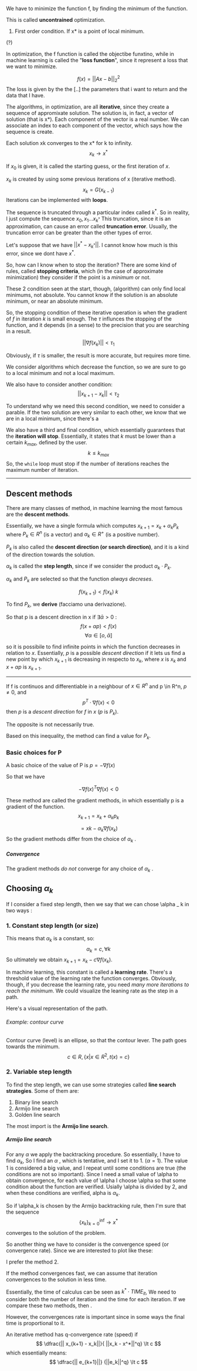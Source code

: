 We have to minimize the function f, by finding the minimum of the function. 

This is called **uncontrained** optimization. 

1. First order condition. If x* is a point of local minimum. 


(?)

In optimization, the f function is called the objectibe funxtino, while in machine learning is called the "**loss function**", since it represent a loss that we want to minimize. 

$$f(x) = ||Ax-b||^2_2$$
The loss is given by the the [..] the parameters that i want to return and the data that I have. 

The algorithms, in optimization, are all **iterative**, since they create a sequence of appromixate solution. The solution is, in fact, a vector of solution (that is x*). Each component of the vector is a real number. 
We can associate an index to each component of the vector, which says how the sequence is create. 

Each solution xk converges to the x* for k to infinity. 
$$
x_k \longrightarrow x^*
$$

If $x_0$ is given, it is called the starting guess, or the first iteration of $x$.

$x_k$ is created by using some previous iterations of x (iterative method). 
$$x_k = G(x_{k-1})$$
Iterations can be implemented with **loops**. 

The sequence is truncated through a particular index called $k^*$. 
So in reality, I just compute the sequence $x_0, x_1 ... x_{k^*}$
This truncation, since it is an approximation, can cause an error called **truncation error**. Usually, the truncation error can be greater than the other types of error.

Let's suppose that we have $||x^* - x_{k^*}||$. I cannot know how much is this error, since we dont have $x^*$. 

So, how can I know when to stop the iteration? There are some kind of rules, called **stopping criteria**, which (in the case of approximate minimization) they consider if the point is a _minimum_ or not. 

These 2 condition seen at the start, though, (algorithm) can only find local minimums, not absolute. You cannot know if the solution is an absolute minimum, or near an absolute minimum. 

So, the stopping condition of these iterative operation is when the gradient of $f$ in iteration $k$ is small enough. The $\tau$ influnces the stopping of the function, and it depends (in a sense) to the precision that you are searching in a result. 

$$
||\nabla f(x_k)|| < \tau_1
$$

Obviously, if $\tau$ is smaller, the result is more accurate, but requires more time.  


We consider algorithms which decrease the function, so we are sure to go to a local minimum and not a local maximum. 


We also have to consider another condition:
$$
||x_{k+1} - x_k|| < \tau_2
$$


To understand why we need this second condition, we need to consider a parable. 
If the two solution are very similar to each other, we know that we are in a local minimum, since there's a 

We also have a third and final condition, which essentially guarantees that the **iteration will stop**. Essentially, it states that $k$ must be lower than a certain $k_{max}$, defined by the user. 
$$
k \le k_{max}
$$
So, the `while` loop must stop if the number of iterations reaches the maximum number of iteration.  


-----
## Descent methods

There are many classes of method, in machine learning the most famous are the **descent methods**.  

Essentially, we have a single formula which computes $x_{k+1} = x_k + \alpha_{k} P_k$
where $P_k \in R^n$ (is a vector) and $\alpha_k \in R^+$ (is a positive number).

$P_k$ is also called the **descent direction (or search direction)**, and it is a kind of the direction towards the solution. 

$\alpha _k$  is called the **step length**, since if we consider the product $\alpha_k \cdot P_k$.

$\alpha _k$ and $P_k$ are selected so that the function _always decreses_. 

$$
f(x_{k+1}) \lt f(x_k) \ k 
$$

To find $P_k$, we **derive** (facciamo una derivazione). 

So that p is a descent direction in x if $\exists \bar \alpha \gt 0$ :
$$
f(x+\alpha p) < f(x)
$$
$$
\forall \alpha \in [o, \bar \alpha]
$$

so it is possibile to find infinite points in which the function decreases in relation to $x$. 
Essentially, $p$ is a possible _descent direction_ if it lets us find a new point by which $x_{k+1}$ is decreasing in respecto to $x_k$, where $x$ is $x_k$ and $x+\alpha p$ is $x_{k+1}$.

-------
If f is continuos and differentiable in a neighbour of $x \in R^n$ and p \in R^n, $p \ne 0$, and $$p^T \cdot \nabla f(x) < 0$$ then $p$ is a _descent direction_ for $f$ in $x$ ($p$ is $P_k$).

The opposite is not necessarily true.

Based on this inequality, the method can find a value for $P_k$. 

### Basic choices for P
A basic choice of the value of P is $p = -\nabla f(x)$

So that we have

$$ -\nabla f(x)^T\nabla f(x) < 0$$

These method are called the gradient methods, in which essentially p is a gradient of the function. 
$$x_{k+1} = x_k + \alpha_k p_k$$

$$= xk - \alpha_k \nabla f(x_k)$$
So the gradient methods differ from the choice of $\alpha _k$ .


##### Convergence 
The gradient methods _do not_ converge for any choice of $\alpha _k$ .

## Choosing $\alpha _k$ 
If I consider a fixed step length, then we say that we can chose \alpha _ k in two ways :

### 1. Constant step length (or size)
This means that $\alpha_k$ is a constant, so: $$\alpha _ k = c, \forall k$$ 
So ultimately we obtain $x_{k+1} = x_k - c \nabla f(x_k)$.

In machine learning, this constant is called a **learning rate**. 
There's a threshold value of the learning rate the function converges. 
Obviously, though, if you decrease the learning rate, you need _many more iterations to reach the minimum_. 
We could visualize the leaning rate as the step in a path.

Here's a visual representation of the path. 

###### Example: contour curve
Contour curve (level) is an ellipse, so that the contour lever. 
The path goes towards the minimum. 
$$
c\in R, \{x|x\in R^2, t(x) = c\}
$$
### 2. Variable step length
To find the step length, we can use some strategies called **line search strategies**. 
Some of them are:
1. Binary line search
2. Armijo line search
3. Golden line search

The most import is the **Armijo line search**.

##### Armijo line search

For any $\alpha$ we apply the backtracking procedure. So essentially, I have to find $\alpha _k$,
So I find an $\alpha$ , which is tentative, and I set it to 1. ($\alpha = 1$). 
The value 1 is considered a big value, and I repeat until some conditions are true (the conditions are not so important).
Since I need a small value of \alpha to obtain convergence, for each value of \alpha I choose \alpha so that some condition about the function are verified. 
Usially \alpha is divided by 2, and when these conditions are verified, alpha is $\alpha_k$. 

So if \alpha_k is chosen by the Armijo backtracking rule, then I'm sure that the sequence 
$$\{x_k\}^\inf_{k=0} \longrightarrow x^*$$
converges to the solution of the problem. 

So another thing we have to consider is the convergence speed (or convergence rate).
Since we are interested to plot like these:


I prefer the method 2.

If the method convergences fast, we can assume that iteration convergences to the solution in less time. 

Essentially, the time of calculus can be seen as $k^* \cdot TIME_{it}$, 
We need to consider both the number of iteration and the time for each iteration. 
If we compare these two methods, then .

However, the convergences rate is important since in some ways the final time is proportional to it. 

An iterative method has q-convergence rate (speed) if 
$$
\dfrac{|| x_{k+1} - x_k||}{ ||x_k - x^*||^q} \lt c 
$$
which essentially means:
$$
\dfrac{|| e_{k+1}||} {||e_k||^q} \lt c 
$$